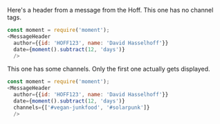 Here's a header from a message from the Hoff. This one has no channel tags.

```js
const moment = require('moment');
<MessageHeader
  author={{id: 'HOFF123', name: 'David Hasselhoff'}}
  date={moment().subtract(12, 'days')}
  />
```

This one has some channels. Only the first one actually gets displayed.

```js
const moment = require('moment');
<MessageHeader
  author={{id: 'HOFF123', name: 'David Hasselhoff'}}
  date={moment().subtract(12, 'days')}
  channels={['#vegan-junkfood', '#solarpunk']}
  />
```
